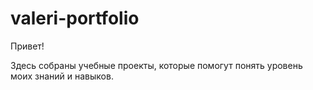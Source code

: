 # valeri-portfolio

Привет!


Здесь собраны учебные проекты, которые помогут понять уровень моих знаний и навыков.
